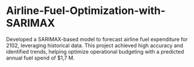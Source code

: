 # Airline-Fuel-Optimization-with-SARIMAX
Developed a SARIMAX-based model to forecast airline fuel expenditure for 2102, leveraging historical data. This project achieved high accuracy and identified trends, helping optimize operational budgeting with a predicted annual fuel spend of $1,7 M.
